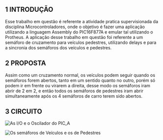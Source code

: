 ## 1 INTRODUÇÃO
Esse trabalho em questão é referente a atividade pratica supervisionada da 
disciplina Microcontroladores, onde o objetivo é fazer uma aplicação utilizando a 
linguagem Assembly do PIC16F877A e emular tal utilizando o Protheus.
A aplicação desse trabalho em questão foi referente a um semáforo de 
cruzamento para veículos pedestres, utilizando delays e para a sincronia dos 
semáforos dos veículos e pedestres.

## 2 PROPOSTA
Assim como um cruzamento normal, os veículos podem seguir quando os 
semáforos forem abertos, tanto em um sentido quanto no outro, porém só podem ir 
em frente ou virarem a direita, desse modo os semáforos iram abrir de 2 em 2, e então 
todos os semáforos de pedestres iram abrir simultaneamente após os 4 semáforos de 
carro terem sido abertos.

## 3 CIRCUITO

![As I/O e o Oscilador do PIC_A](https://user-images.githubusercontent.com/44614612/195274321-912b4759-2735-4509-b9c3-b457bf0f979f.png)

![Os semáforos de Veículos e os de Pedestres](https://user-images.githubusercontent.com/44614612/195274445-ac1765db-503f-4554-b2b5-a7e25bcbf725.png)
